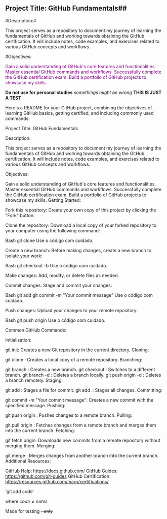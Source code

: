 ## Project Title: GitHub Fundamentals##

#Description:#

This project serves as a repository to document my journey of learning the fundamentals of GitHub and working towards obtaining the GitHub certification. It will include notes, code examples, and exercises related to various GitHub concepts and workflows. 

#Objectives:

<span style="color: purple"> Gain a solid understanding of GitHub's core features and functionalities.</span>
<span style="color: purple">Master essential GitHub commands and workflows.</span>
<span style="color: purple">Successfully complete the GitHub certification exam.</span>
<span style="color: purple">Build a portfolio of GitHub projects to showcase my skills.</span>

**Do not use for personal studies** *somethings might be wrong* **THIS IS JUST A TEST**

Here's a README for your GitHub project, combining the objectives of learning GitHub basics, getting certified, and including commonly used commands:

Project Title: GitHub Fundamentals

Description:

This project serves as a repository to document my journey of learning the fundamentals of GitHub and working towards obtaining the GitHub certification. It will include notes, code examples, and exercises related to various GitHub concepts and workflows.

Objectives:

Gain a solid understanding of GitHub's core features and functionalities.
Master essential GitHub commands and workflows.
Successfully complete the GitHub certification exam.
Build a portfolio of GitHub projects to showcase my skills.
Getting Started:

Fork this repository: Create your own copy of this project by clicking the "Fork" button.

Clone the repository: Download a local copy of your forked repository to your computer using the following command:

Bash
git clone <your-forked-repository-url>
Use o código com cuidado.

Create a new branch: Before making changes, create a new branch to isolate your work:

Bash
git checkout -b <branch-name>
Use o código com cuidado.

Make changes: Add, modify, or delete files as needed.

Commit changes: Stage and commit your changes:

Bash
git add <file-name>
git commit -m "Your commit message"
Use o código com cuidado.

Push changes: Upload your changes to your remote repository:

Bash
git push origin <branch-name>
Use o código com cuidado.

Common GitHub Commands:

Initialization:

git init: Creates a new Git repository in the current directory.
Cloning:

git clone <repository-url>: Creates a local copy of a remote repository.
Branching:

git branch <branch-name>: Creates a new branch.
git checkout <branch-name>: Switches to a different branch.
git branch -d <branch-name>: Deletes a branch locally.
git push origin -d <branch-name>: Deletes a branch remotely.
Staging:

git add <file-name>: Stages a file for commit.
git add .: Stages all changes.
Committing:

git commit -m "Your commit message": Creates a new commit with the specified message.
Pushing:

git push origin <branch-name>: Pushes changes to a remote branch.
Pulling:

git pull origin <branch-name>: Fetches changes from a remote branch and merges them into the current branch.
Fetching:

git fetch origin: Downloads new commits from a remote repository without merging them.
Merging:

git merge <branch-name>: Merges changes from another branch into the current branch.
Additional Resources:

GitHub Help: https://docs.github.com/
GitHub Guides: https://github.com/git-guides
GitHub Certification: https://resources.github.com/learn/certifications/

'git add code'

where $code \ne notes$

Made for testing ~~~only~~








